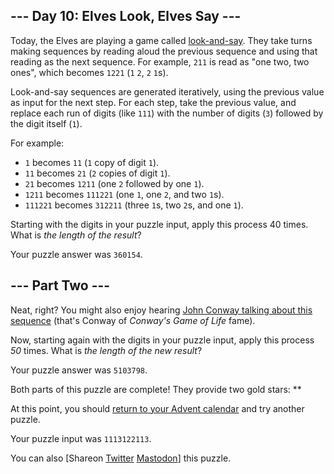 \--- Day 10: Elves Look, Elves Say ---
--------------------------------------

Today, the Elves are playing a game called [look-and-say](https://en.wikipedia.org/wiki/Look-and-say_sequence). They take turns making sequences by reading aloud the previous sequence and using that reading as the next sequence. For example, `211` is read as "one two, two ones", which becomes `1221` (`1` `2`, `2` `1`s).

Look-and-say sequences are generated iteratively, using the previous value as input for the next step. For each step, take the previous value, and replace each run of digits (like `111`) with the number of digits (`3`) followed by the digit itself (`1`).

For example:

*   `1` becomes `11` (`1` copy of digit `1`).
*   `11` becomes `21` (`2` copies of digit `1`).
*   `21` becomes `1211` (one `2` followed by one `1`).
*   `1211` becomes `111221` (one `1`, one `2`, and two `1`s).
*   `111221` becomes `312211` (three `1`s, two `2`s, and one `1`).

Starting with the digits in your puzzle input, apply this process 40 times. What is _the length of the result_?

Your puzzle answer was `360154`.

\--- Part Two ---
-----------------

Neat, right? You might also enjoy hearing [John Conway talking about this sequence](https://www.youtube.com/watch?v=ea7lJkEhytA) (that's Conway of _Conway's Game of Life_ fame).

Now, starting again with the digits in your puzzle input, apply this process _50_ times. What is _the length of the new result_?

Your puzzle answer was `5103798`.

Both parts of this puzzle are complete! They provide two gold stars: \*\*

At this point, you should [return to your Advent calendar](/2015) and try another puzzle.

Your puzzle input was `1113122113`.

You can also \[Shareon [Twitter](https://twitter.com/intent/tweet?text=I%27ve+completed+%22Elves+Look%2C+Elves+Say%22+%2D+Day+10+%2D+Advent+of+Code+2015&url=https%3A%2F%2Fadventofcode%2Ecom%2F2015%2Fday%2F10&related=ericwastl&hashtags=AdventOfCode) [Mastodon](javascript:void(0);)\] this puzzle.